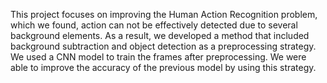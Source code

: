 This project focuses on improving the Human Action Recognition problem, which we found, action can not be effectively detected due to several background elements.
As a result, we developed a method that included background subtraction and object detection as a preprocessing strategy. We used a CNN model to train the frames after preprocessing. We were able to improve the accuracy of the previous model by using this strategy.